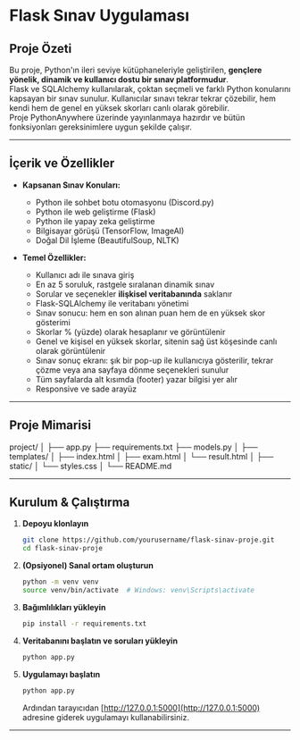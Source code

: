 # Flask Sınav Uygulaması

## Proje Özeti

Bu proje, Python'ın ileri seviye kütüphaneleriyle geliştirilen, **gençlere yönelik, dinamik ve kullanıcı dostu bir sınav platformudur**.  
Flask ve SQLAlchemy kullanılarak, çoktan seçmeli ve farklı Python konularını kapsayan bir sınav sunulur. Kullanıcılar sınavı tekrar tekrar çözebilir, hem kendi hem de genel en yüksek skorları canlı olarak görebilir.  
Proje PythonAnywhere üzerinde yayınlanmaya hazırdır ve bütün fonksiyonları gereksinimlere uygun şekilde çalışır.

---

## İçerik ve Özellikler

- **Kapsanan Sınav Konuları:**
  - Python ile sohbet botu otomasyonu (Discord.py)
  - Python ile web geliştirme (Flask)
  - Python ile yapay zeka geliştirme
  - Bilgisayar görüşü (TensorFlow, ImageAI)
  - Doğal Dil İşleme (BeautifulSoup, NLTK)

- **Temel Özellikler:**
  - Kullanıcı adı ile sınava giriş
  - En az 5 soruluk, rastgele sıralanan dinamik sınav
  - Sorular ve seçenekler **ilişkisel veritabanında** saklanır
  - Flask-SQLAlchemy ile veritabanı yönetimi
  - Sınav sonucu: hem en son alınan puan hem de en yüksek skor gösterimi
  - Skorlar % (yüzde) olarak hesaplanır ve görüntülenir
  - Genel ve kişisel en yüksek skorlar, sitenin sağ üst köşesinde canlı olarak görüntülenir
  - Sınav sonuç ekranı: şık bir pop-up ile kullanıcıya gösterilir, tekrar çözme veya ana sayfaya dönme seçenekleri sunulur
  - Tüm sayfalarda alt kısımda (footer) yazar bilgisi yer alır
  - Responsive ve sade arayüz

---

## Proje Mimarisi
project/
│
├── app.py
├── requirements.txt
├── models.py 
│
├── templates/
│ ├── index.html
│ ├── exam.html
│ └── result.html
│
├── static/
│ └── styles.css
│
└── README.md

---


## Kurulum & Çalıştırma

1. **Depoyu klonlayın**
    ```bash
    git clone https://github.com/yourusername/flask-sinav-proje.git
    cd flask-sinav-proje
    ```

2. **(Opsiyonel) Sanal ortam oluşturun**
    ```bash
    python -m venv venv
    source venv/bin/activate  # Windows: venv\Scripts\activate
    ```

3. **Bağımlılıkları yükleyin**
    ```bash
    pip install -r requirements.txt
    ```

4. **Veritabanını başlatın ve soruları yükleyin**
    ```bash
    python app.py
    ```

5. **Uygulamayı başlatın**
    ```bash
    python app.py
    ```
    Ardından tarayıcıdan [http://127.0.0.1:5000](http://127.0.0.1:5000) adresine giderek uygulamayı kullanabilirsiniz.

---
